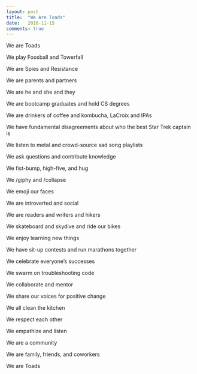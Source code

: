 ```yaml
---
layout: post
title:  "We Are Toads"
date:   2016-11-15
comments: true
---
```


We are Toads

We play Foosball and Towerfall

We are Spies and Resistance

We are parents and partners

We are he and she and they

We are bootcamp graduates and hold CS degrees

We are drinkers of coffee and kombucha, LaCroix and IPAs

We have fundamental disagreements about who the best Star Trek captain is

We listen to metal and crowd-source sad song playlists

We ask questions and contribute knowledge

We fist-bump, high-five, and hug

We /giphy and /collapse

We emoji our faces

We are introverted and social

We are readers and writers and hikers

We skateboard and skydive and ride our bikes

We enjoy learning new things

We have sit-up contests and run marathons together

We celebrate everyone’s successes

We swarm on troubleshooting code

We collaborate and mentor

We share our voices for positive change

We all clean the kitchen

We respect each other

We empathize and listen

We are a community

We are family, friends, and coworkers

We are Toads